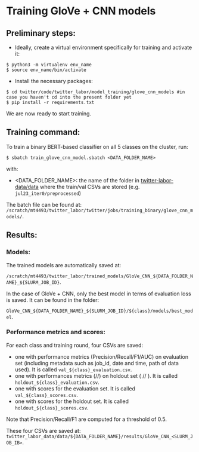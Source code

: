 # Training GloVe + CNN models

## Preliminary steps:

- Ideally, create a virtual environment specifically for training and activate it:

```
$ python3 -m virtualenv env_name
$ source env_name/bin/activate
```

- Install the necessary packages:
```
$ cd twitter/code/twitter_labor/model_training/glove_cnn_models #in case you haven't cd into the present folder yet
$ pip install -r requirements.txt
```

We are now ready to start training.

## Training command:


To train a binary BERT-based classifier on all 5 classes on the cluster, run:

`$ sbatch train_glove_cnn_model.sbatch <DATA_FOLDER_NAME> `

with:
- <DATA_FOLDER_NAME>: the name of the folder in [twitter-labor-data/data](https://github.com/manueltonneau/twitter-labor-data/tree/master/data) where the train/val CSVs are stored (e.g. `jul23_iter0/preprocessed`)

The batch file can be found at: `/scratch/mt4493/twitter_labor/twitter/jobs/training_binary/glove_cnn_models/`. 

## Results:

### Models:

The trained models are automatically saved at: 

`/scratch/mt4493/twitter_labor/trained_models/GloVe_CNN_${DATA_FOLDER_NAME}_${SLURM_JOB_ID}`.

In the case of GloVe + CNN, only the best model in terms of evaluation loss is saved. It can be found in the folder: 

`GloVe_CNN_${DATA_FOLDER_NAME}_${SLURM_JOB_ID}/${class}/models/best_model`. 

### Performance metrics and scores:

For each class and training round, four CSVs are saved:
- one with performance metrics (Precision/Recall/F1/AUC) on evaluation set (including metadata such as job_id, date and time, path of data used). It is called `val_${class}_evaluation.csv`. 
- one with performances metrics (//) on holdout set ( // ). It is called `holdout_${class}_evaluation.csv`. 
- one with scores for the evaluation set. It is called `val_${class}_scores.csv`. 
- one with scores for the holdout set. It is called `holdout_${class}_scores.csv`. 

Note that Precision/Recall/F1 are computed for a threshold of 0.5.

These four CSVs are saved at: `twitter_labor_data/data/${DATA_FOLDER_NAME}/results/GloVe_CNN_<SLURM_JOB_IB>`. 
